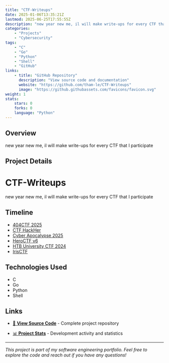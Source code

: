 ```yaml
---
title: "CTF-Writeups"
date: 2025-01-06T13:35:21Z
lastmod: 2025-06-25T17:55:55Z
description: "new year new me, il will make write-ups for every CTF that I participate"
categories:
    - "Projects"
    - "Cybersecurity"
tags:
    - "C"
    - "Go"
    - "Python"
    - "Shell"
    - "GitHub"
links:
    - title: "GitHub Repository"
      description: "View source code and documentation"
      website: "https://github.com/tham-le/CTF-Writeups"
      image: "https://github.githubassets.com/favicons/favicon.svg"
weight: 1
stats:
    stars: 0
    forks: 0
    language: "Python"
---
```


## Overview

new year new me, il will make write-ups for every CTF that I participate

## Project Details

# CTF-Writeups

new year new me, il will make write-ups for every CTF that I participate

## Timeline

- [404CTF 2025](./404CTF_2025/)
- [CTF HackHer](./CTF_HackHer/)
- [Cyber Apocalypse 2025](./CyberApocalypse2025/)
- [HeroCTF v6](./HeroCTF_v6/)
- [HTB University CTF 2024](./HTBUniversity2024/)
- [IrisCTF](./IrisCTF/)

## Technologies Used

- C
- Go
- Python
- Shell

## Links

- [📂 **View Source Code**](https://github.com/tham-le/CTF-Writeups) - Complete project repository

- [📊 **Project Stats**](https://github.com/tham-le/CTF-Writeups/pulse) - Development activity and statistics

---

*This project is part of my software engineering portfolio. Feel free to explore the code and reach out if you have any questions!*
